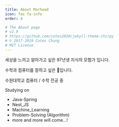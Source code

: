```yaml
---
title: About Marhead
icon: fas fa-info
order: 4

# The About page
# v2.0
# https://github.com/cotes2020/jekyll-theme-chirpy
# © 2017-2019 Cotes Chung
# MIT License
---
```


세상을 느끼고 알아가고 싶은 97년생 지식의 모험가 입니다.

수학과 컴퓨터를 잘하고 싶은 🐷입니다.

수원대학교 컴퓨터 / 수학 전공 중

Studying on
- Java-Spring
- Nest_JS
- Machine_Learning
- Problem-Solving (Algorithm)
- more and more will come...!